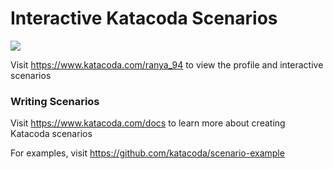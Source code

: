 # Interactive Katacoda Scenarios

[![](http://shields.katacoda.com/katacoda/ranya_94/count.svg)](https://www.katacoda.com/ranya_94 "Get your profile on Katacoda.com")

Visit https://www.katacoda.com/ranya_94 to view the profile and interactive scenarios

### Writing Scenarios
Visit https://www.katacoda.com/docs to learn more about creating Katacoda scenarios

For examples, visit https://github.com/katacoda/scenario-example

